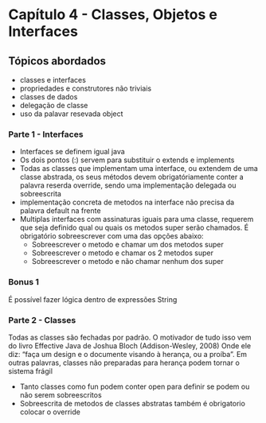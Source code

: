 # Capítulo 4 - Classes, Objetos e Interfaces #

## Tópicos abordados ##
* classes e interfaces
* propriedades e construtores não triviais
* classes de dados
* delegação de classe
* uso da palavar resevada object


### Parte 1 - Interfaces ###

 - Interfaces se definem igual java 
 - Os dois pontos (:) servem para substituir o extends e implements 
 - Todas as classes que implementam uma interface, ou extendem de uma classe abstrada, 
    os seus métodos devem obrigatóriamente conter a palavra reserda override, 
    sendo uma implementação delegada ou sobreescrita
 - implementação concreta de metodos na interface não precisa da palavra default na frente 
 - Multiplas interfaces com assinaturas iguais para uma classe, requerem que seja definido qual ou quais os metodos 
 super serão chamados. É obrigatório sobreescrever com uma das opções abaixo:
    * Sobreescrever o metodo e chamar um dos metodos super
    * Sobreescrever o metodo e chamar os 2 metodos super
    * Sobreescrever o metodo e não chamar nenhum dos super

### Bonus 1 ### 
É possível fazer lógica dentro de expressões String 

### Parte 2 - Classes ###

Todas as classes são fechadas por padrão. O motivador de tudo isso vem do livro Effective Java de Joshua Bloch (Addison-Wesley, 2008)
Onde ele diz: “faça um design e o documente visando à herança, ou a proíba”. 
Em outras palavras, classes não preparadas para herança podem tornar o sistema frágil

- Tanto classes como fun podem conter open para definir se podem ou não serem sobreescritos
- Sobreescrita de metodos de classes abstratas também é obrigatorio colocar o override

 